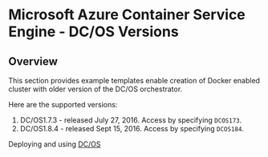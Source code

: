 # Microsoft Azure Container Service Engine - DC/OS Versions

## Overview

This section provides example templates enable creation of Docker enabled cluster with older version of the DC/OS orchestrator.

Here are the supported versions:

1. DC/OS1.7.3 - released July 27, 2016.  Access by specifying `DCOS173`.
2. DC/OS1.8.4 - released Sept 15, 2016.  Access by specifying `DCOS184`.

Deploying and using [DC/OS](../../docs/dcos.md)
